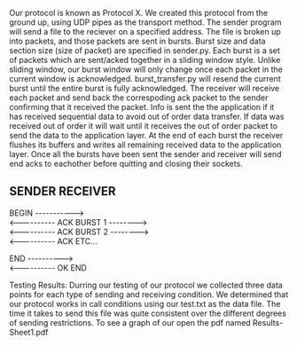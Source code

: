 Our protocol is known as Protocol X.  We created this protocol from the ground up, using UDP pipes as the transport method.
The sender program will send a file to the reciever on a specified address.  The file is broken up into packets, and those
packets are sent in bursts.  Burst size and data section size (size of packet) are specified in sender.py.  Each burst is a
set of packets which are sent/acked together in a sliding window style.  Unlike sliding window, our burst window will only change
once each packet in the current window is acknowledged.  burst_transfer.py will resend the current burst until the entire burst is fully
acknowledged.
The receiver will receive each packet and send back the correspoding ack packet to the sender confirming that it received the packet.  Info is sent the the application if it has received sequential data to avoid out of order data transfer. 
If data was received out of order it will wait until it receives the out of order packet to send the data to the application layer.
At the end of each burst the receiver flushes its buffers and writes all remaining received data to the application layer.
Once all the bursts have been sent the sender and receiver will send end acks to eachother before quitting and closing their sockets.

SENDER              RECEIVER
----------------------------
BEGIN ----------->  
      <----------   ACK
BURST 1 -------->   
      <----------   ACK
BURST 2 -------->   
      <----------   ACK
ETC...

END   ---------->   
      <----------   OK END

Testing Results:
Durring our testing of our protocol we collected three data points for each type of sending and receiving condition.  We determined that our protocol works in call conditions using our test.txt as the data file.
The time it takes to send this file was quite consistent over the different degrees of sending restrictions.
To see a graph of our open the pdf named Results-Sheet1.pdf
